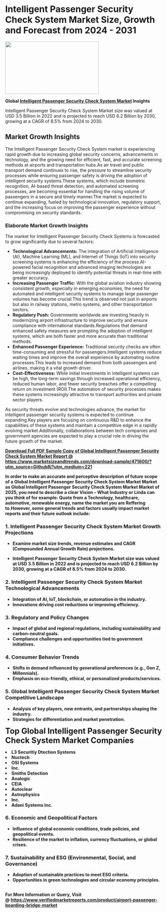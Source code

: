 <H1>Intelligent Passenger Security Check System Market Size, Growth and Forecast from 2024 - 2031</H1><img class="aligncenter size-medium wp-image-584254" src="https://thirdeyenews.in/wp-content/uploads/2024/09/Global-Market-Research-300x168.jpeg" alt="" width="300" height="168" /><p><strong>Global&nbsp;<a href="https://www.marketsizeandtrends.com/download-sample/471600/?utm_source=Github8j?utm_medium=221">Intelligent Passenger Security Check System Market</a> Insights</strong></p><p>Intelligent Passenger Security Check System Market size was valued at USD 3.5 Billion in 2022 and is projected to reach USD 6.2 Billion by 2030, growing at a CAGR of 8.5% from 2024 to 2030.</p><p><h2>Market Growth Insights</h2> <p>The Intelligent Passenger Security Check System market is experiencing rapid growth due to increasing global security concerns, advancements in technology, and the growing need for efficient, fast, and accurate screening methods at airports and transportation hubs.As air travel and public transport demand continues to rise, the pressure to streamline security processes while ensuring passenger safety is driving the adoption of intelligent security systems.These systems, which include biometric recognition, AI-based threat detection, and automated screening processes, are becoming essential for handling the rising volume of passengers in a secure and timely manner.The market is expected to continue expanding, fueled by technological innovation, regulatory support, and the increasing focus on improving the passenger experience without compromising on security standards.</p> <p><strong><a href="#"></a></strong></p> <h3>Elaborate Market Growth Insights</h3> <p>The market for Intelligent Passenger Security Check Systems is forecasted to grow significantly due to several factors:</p> <ul> <li><strong>Technological Advancements:</strong> The integration of Artificial Intelligence (AI), Machine Learning (ML), and Internet of Things (IoT) into security screening systems is enhancing the efficiency of the process.AI-powered facial recognition and advanced imaging technologies are being increasingly deployed to identify potential threats in real-time with greater accuracy.</li> <li><strong>Increasing Passenger Traffic:</strong> With the global aviation industry showing consistent growth, especially in emerging economies, the need for automated and intelligent security systems to manage large passenger volumes has become crucial.This trend is observed not just in airports but also in railway stations, metro systems, and other transportation sectors.</li> <li><strong>Regulatory Push:</strong> Governments worldwide are investing heavily in modernizing airport infrastructure to improve security and ensure compliance with international standards.Regulations that demand enhanced safety measures are prompting the adoption of intelligent systems, which are both faster and more accurate than traditional methods.</li> <li><strong>Enhanced Passenger Experience:</strong> Traditional security checks are often time-consuming and stressful for passengers.Intelligent systems reduce waiting times and improve the overall experience by automating routine processes.This leads to increased demand from both passengers and airlines, making it a vital growth driver.</li> <li><strong>Cost-Effectiveness:</strong> While initial investments in intelligent systems can be high, the long-term savings through increased operational efficiency, reduced human labor, and fewer security breaches offer a compelling return on investment (ROI).The automation of security processes makes these systems increasingly attractive to transport authorities and private sector players.</li> </ul> <p>As security threats evolve and technologies advance, the market for intelligent passenger security systems is expected to continue expanding.Key players are focusing on continuous R&D to enhance the capabilities of these systems and maintain a competitive edge in a rapidly evolving market.Additionally, collaborations between tech companies and government agencies are expected to play a crucial role in driving the future growth of the market.</p> <p><strong><a href="#"></p><p><span class=""><strong>Download Full PDF Sample Copy of Global Intelligent Passenger Security Check System Market Report</strong> @ <a href="https://www.marketsizeandtrends.com/download-sample/471600/?utm_source=Github8j?utm_medium=221" target="_blank">https://www.marketsizeandtrends.com/download-sample/471600/?utm_source=Github8j?utm_medium=221</a></span></p><p>In order to make an accurate and perceptive description of future scope of a Global&nbsp;Intelligent Passenger Security Check System Market Market as Global&nbsp;Intelligent Passenger Security Check System Market Market of 2025, you need to describe a clear Vision &ndash; What Industry or Linda can you think of for example: Quote from a Technology, healthcare, automotive, renewable energy, name the market you are Reffering to.However, some general trends and factors usually impact market reports and their future outlook include:</p><h3>1.&nbsp;<strong>Intelligent Passenger Security Check System Market Growth Projections</strong></h3><ul><li>Examine market size trends, revenue estimates and CAGR (Compounded Annual Growth Rate) projections.</li><li><p>Intelligent Passenger Security Check System Market size was valued at USD 3.5 Billion in 2022 and is projected to reach USD 6.2 Billion by 2030, growing at a CAGR of 8.5% from 2024 to 2030.</p></li></ul><h3>2.&nbsp;<strong>Intelligent Passenger Security Check System Market Technological Advancements</strong></h3><ul><li>Integration of AI, IoT, blockchain, or automation in the industry.</li><li>Innovations driving cost reductions or improving efficiency.</li></ul><h3>3.&nbsp;<strong>Regulatory and Policy Changes</strong></h3><ul><li>Impact of global and regional regulations, including sustainability and carbon-neutral goals.</li><li>Compliance challenges and opportunities tied to government initiatives.</li></ul><h3>4.&nbsp;<strong>Consumer Behavior Trends</strong></h3><ul><li>Shifts in demand influenced by generational preferences (e.g., Gen Z, Millennials).</li><li>Emphasis on eco-friendly, ethical, or personalized products/services.</li></ul><h3>5.&nbsp;<strong>Global Intelligent Passenger Security Check System Market Competitive Landscape</strong></h3><ul><li>Analysis of key players, new entrants, and partnerships shaping the industry.</li><li>Strategies for differentiation and market penetration.</li></ul><p data-pm-slice="1 1 []"><span style="color: inherit; font-family: inherit; font-size: 25px;">Top Global Intelligent Passenger Security Check System Market Companies</span></p><div class="" data-test-id=""><p><li>L3 Securitiy Dtection Systems</li><li> Nuctech</li><li> OSI Systems</li><li> Inc.</li><li> Smiths Detection</li><li> Analogic</li><li> CEIA</li><li> Autoclear</li><li> Astrophysics</li><li> Inc.</li><li> Adani Systems Inc.</li></p></div><h3>6.&nbsp;<strong>Economic and Geopolitical Factors</strong></h3><ul><li>Influence of global economic conditions, trade policies, and geopolitical events.</li><li>Resilience of the market to inflation, currency fluctuations, or global crises.</li></ul><h3>7.&nbsp;<strong>Sustainability and ESG (Environmental, Social, and Governance)</strong></h3><ul><li>Adoption of sustainable practices to meet ESG criteria.</li><li>Opportunities in green technologies and circular economy principles.</li></ul><h2><strong style="font-size: 14px;">For More Information or Query, Visit @&nbsp;</strong><a style="background-color: #ffffff; font-size: 14px;" href="https://www.marketsizeandtrends.com/report/intelligent-passenger-security-check-system-market/" target="_blank">https://www.verifiedmarketreports.com/product/airport-passenger-boarding-bridge-market</a></h2>